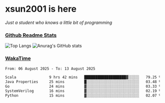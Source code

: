 # xsun2001 is here

*Just a student who knows a little bit of programming*

### [Github Readme Stats](https://github.com/anuraghazra/github-readme-stats)

![Top Langs](https://github-readme-stats.vercel.app/api/top-langs/?username=xsun2001&layout=compact&theme=radical) ![Anurag's GitHub stats](https://github-readme-stats.vercel.app/api?username=xsun2001&show_icons=true&theme=radical)

### [WakaTime](https://wakatime.com)

<!--START_SECTION:waka-->

```txt
From: 06 August 2025 - To: 13 August 2025

Scala               9 hrs 42 mins   ███████████████████▓░░░░░   79.25 %
Java Properties     25 mins         █░░░░░░░░░░░░░░░░░░░░░░░░   03.48 %
Go                  24 mins         ▓░░░░░░░░░░░░░░░░░░░░░░░░   03.33 %
SystemVerilog       16 mins         ▓░░░░░░░░░░░░░░░░░░░░░░░░   02.19 %
Python              15 mins         ▓░░░░░░░░░░░░░░░░░░░░░░░░   02.07 %
```

<!--END_SECTION:waka-->
